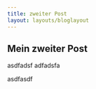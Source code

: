 ```yaml
---
title: zweiter Post
layout: layouts/bloglayout
---
```


## Mein zweiter Post

asdfadsf
adfadsfa

asdfasdf
